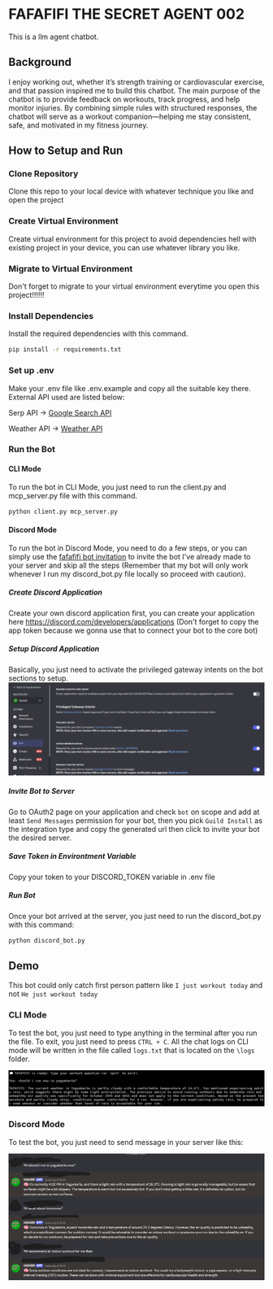 # FAFAFIFI THE SECRET AGENT 002
This is a llm agent chatbot.
## Background
I enjoy working out, whether it’s strength training or cardiovascular exercise, and that passion inspired me to build this chatbot. The main purpose of the chatbot is to provide feedback on workouts, track progress, and help monitor injuries. By combining simple rules with structured responses, the chatbot will serve as a workout companion—helping me stay consistent, safe, and motivated in my fitness journey.
## How to Setup and Run
### Clone Repository
Clone this repo to your local device with whatever technique you like and open the project
### Create Virtual Environment 
Create virtual environment for this project to avoid dependencies hell with existing project in your device, you can use whatever library you like.
### Migrate to Virtual Environment
Don't forget to migrate to your virtual environment everytime you open this project!!!!!!
### Install Dependencies
Install the required dependencies with this command.
```bash
pip install -r requirements.txt
```
### Set up .env
Make your .env file like .env.example and copy all the suitable key there. External API used are listed below:

Serp API -> [Google Search API](https://serpapi.com/)

Weather API -> [Weather API](https://www.weatherapi.com/)

### Run the Bot
#### CLI Mode
To run the bot in CLI Mode, you just need to run the client.py and mcp_server.py file with this command.
```bash
python client.py mcp_server.py
```
#### Discord Mode
To run the bot in Discord Mode, you need to do a few steps, or you can simply use the [fafafifi bot invitation](https://discord.com/oauth2/authorize?client_id=1413929581139857470&permissions=67584&integration_type=0&scope=bot) to invite the bot I've already made to your server and skip all the steps (Remember that my bot will only work whenever I run my discord_bot.py file locally so proceed with caution).
##### Create Discord Application
Create your own discord application first, you can create your application here https://discord.com/developers/applications (Don't forget to copy the app token because we gonna use that to connect your bot to the core bot)
##### Setup Discord Application
Basically, you just need to activate the privileged gateway intents on the bot sections to setup.
![alt text](screenshots/intents.png)
##### Invite Bot to Server
Go to OAuth2 page on your application and check `bot` on scope and add at least `Send Messages` permission for your bot, then you pick `Guild Install` as the integration type and copy the generated url then click to invite your bot the desired server.
##### Save Token in Environtment Variable
Copy your token to your DISCORD_TOKEN variable in .env file

##### Run Bot
Once your bot arrived at the server, you just need to run the discord_bot.py with this command:
```bash
python discord_bot.py
```
## Demo
This bot could only catch first person pattern like `I just workout today` and not `He just workout today` 
### CLI Mode
To test the bot, you just need to type anything in the terminal after you run the file. To exit, you just need to press `CTRL + C`. All the chat logs on CLI mode will be written in the file called `logs.txt` that is located on the `\logs` folder.

![alt text](screenshots/cli.png)
### Discord Mode

To test the bot, you just need to send message in your server like this:

![alt text](screenshots/discord.png)
